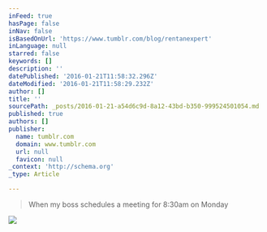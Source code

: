 ```yaml
---
inFeed: true
hasPage: false
inNav: false
isBasedOnUrl: 'https://www.tumblr.com/blog/rentanexpert'
inLanguage: null
starred: false
keywords: []
description: ''
datePublished: '2016-01-21T11:58:32.296Z'
dateModified: '2016-01-21T11:58:29.232Z'
author: []
title: ''
sourcePath: _posts/2016-01-21-a54d6c9d-8a12-43bd-b350-999524501054.md
published: true
authors: []
publisher:
  name: tumblr.com
  domain: www.tumblr.com
  url: null
  favicon: null
_context: 'http://schema.org'
_type: Article

---
```

> When my boss schedules a meeting for 8:30am on Monday

![](https://s3-us-west-2.amazonaws.com/the-grid-img/p/f179db3e4a67aa08d92d27e335835132316ad606.gif)